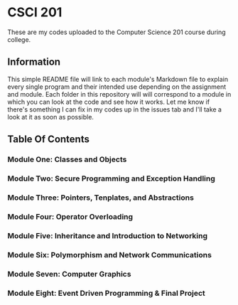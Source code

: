 <!--Heading-->
# CSCI 201
These are my codes uploaded to the Computer Science 201 course during college.

<!--Information-->
## Information
This simple README file will link to each module's Markdown file to explain every single program and their intended use depending on the assignment and module. Each folder in this repository will will correspond to a module in which you can look at the code and see how it works.
Let me know if there's something I can fix in my codes up in the issues tab and I'll take a look at it as soon as possible.

<!--Table on contents (Don't forget the space between the heading and link)-->
## Table Of Contents
### Module One: Classes and Objects

### Module Two: Secure Programming and Exception Handling

### Module Three: Pointers, Tenplates, and Abstractions

### Module Four: Operator Overloading

### Module Five: Inheritance and Introduction to Networking

### Module Six: Polymorphism and Network Communications

### Module Seven: Computer Graphics

### Module Eight: Event Driven Programming & Final Project

